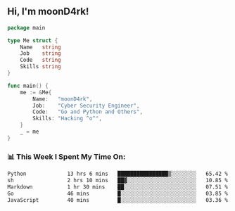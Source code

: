 <h2> Hi, I'm moonD4rk!</h2>

```go
package main

type Me struct {
	Name   string
	Job    string
	Code   string
	Skills string
}

func main() {
	me := &Me{
		Name:   "moonD4rk",
		Job:    "Cyber Security Engineer",
		Code:   "Go and Python and Others",
		Skills: "Hacking ^o^",
	}
	_ = me
}
```

<h3>📊 This Week I Spent My Time On:</h3>
<!-- <img align='right' src="https://github-readme-stats.vercel.app/api?username=moond4rk&show_icons=true&theme=radical", width="300" height="150"> -->

<!--START_SECTION:waka-->

```txt
Python             13 hrs 6 mins   ████████████████▒░░░░░░░░   65.42 %
sh                 2 hrs 10 mins   ██▓░░░░░░░░░░░░░░░░░░░░░░   10.85 %
Markdown           1 hr 30 mins    ██░░░░░░░░░░░░░░░░░░░░░░░   07.51 %
Go                 46 mins         █░░░░░░░░░░░░░░░░░░░░░░░░   03.85 %
JavaScript         40 mins         █░░░░░░░░░░░░░░░░░░░░░░░░   03.36 %
```

<!--END_SECTION:waka-->

